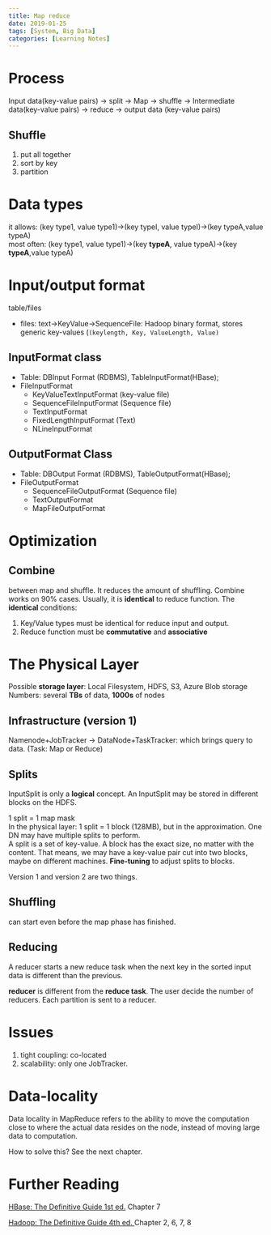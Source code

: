 ```yaml
---
title: Map reduce
date: 2019-01-25
tags: [System, Big Data]
categories: [Learning Notes]
---
```


# Process
Input data(key-value pairs)  -> split -> Map -> shuffle -> Intermediate data(key-value pairs) ->  reduce -> output data (key-value pairs)
## Shuffle
1. put all together
2. sort by key
3. partition
# Data types
it allows: (key type1, value type1)->(key typeI, value typeI)->(key typeA,value typeA)  
most often: (key type1, value type1)->(key **typeA**, value typeA)->(key **typeA**,value typeA)  

# Input/output format
table/files
- files: text->KeyValue->SequenceFile: Hadoop binary format, stores generic key-values (```(keylength, Key, ValueLength, Value)```
## InputFormat class
- Table: DBInput Format (RDBMS), TableInputFormat(HBase);
- FileInputFormat
	- KeyValueTextInputFormat (key-value file)
	- SequenceFileInputFormat (Sequence file)
	- TextInputFormat
	- FixedLengthInputFormat (Text)
	- NLineInputFormat
## OutputFormat Class
- Table: DBOutput Format (RDBMS), TableOutputFormat(HBase);
- FileOutputFormat
	- SequenceFileOutputFormat (Sequence file)
	- TextOutputFormat
	- MapFileOutputFormat
# Optimization
## Combine
between map and shuffle. It reduces the amount of shuffling. Combine works on 90% cases. Usually, it is **identical** to reduce function. The **identical** conditions:  
1. Key/Value types must be identical for reduce input and output.  
2. Reduce function must be **commutative** and **associative**

# The Physical Layer
Possible **storage layer**: Local Filesystem, HDFS, S3, Azure Blob storage  
Numbers: several **TBs** of data, **1000s** of nodes  
## Infrastructure (version 1)
Namenode+JobTracker -> DataNode+TaskTracker: which brings query to data. (Task: Map or Reduce)

## Splits
InputSplit is only a **logical** concept. An InputSplit may be stored in different blocks on the HDFS.

1 split = 1 map mask  
In the physical layer: 1 split = 1 block (128MB), but in the approximation. One DN may have multiple splits to perform.   
A split is a set of key-value. A block has the exact size, no matter with the content. That means, we may have a key-value pair cut into two blocks, maybe on different machines. **Fine-tuning** to adjust splits to blocks.

Version 1 and version 2 are two things.

## Shuffling
can start even before the map phase has finished.

## Reducing
A reducer starts a new reduce task when the next key in the sorted input data is different than the previous.

**reducer** is different from the **reduce task**. The user decide the number of reducers. Each partition is sent to a reducer. 

# Issues
1. tight coupling: co-located
2. scalability: only one JobTracker.

# Data-locality
Data locality in MapReduce refers to the ability to move the computation close to where the actual data resides on the node, instead of moving large data to computation. 

How to solve this? See the next chapter.

# Further Reading

[HBase: The Definitive Guide 1st ed.](https://www.oreilly.com/library/view/hbase-the-definitive/9781449314682/) Chapter 7

[Hadoop: The Definitive Guide 4th ed. ](https://www.oreilly.com/library/view/hadoop-the-definitive/9781491901687/)Chapter 2, 6, 7, 8